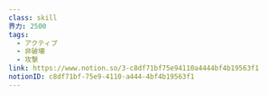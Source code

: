 ```yaml
---
class: skill
界力: 2500
tags:
  - アクティブ
  - 非破壊
  - 攻撃
link: https://www.notion.so/3-c8df71bf75e94110a4444bf4b19563f1
notionID: c8df71bf-75e9-4110-a444-4bf4b19563f1
---
```

